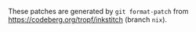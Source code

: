 These patches are generated by `git format-patch` from <https://codeberg.org/tropf/inkstitch> (branch `nix`).
